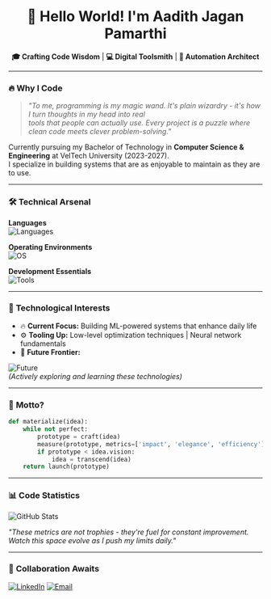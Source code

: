 <div align="center">
  
# 👋 Hello World! I'm Aadith Jagan Pamarthi

</div>

<div align="center">
  
**🎓 Crafting Code Wisdom** | **💻 Digital Toolsmith** | **🚀 Automation Architect**

</div>

---

### 🔥 **Why I Code**

> *"To me, programming is my magic wand. It's plain wizardry - it's how I turn thoughts in my head into real  
>  tools that people can actually use. Every project is a puzzle where clean code meets clever problem-solving."*

Currently pursuing my Bachelor of Technology in **Computer Science & Engineering** at VelTech University (2023-2027).  
I specialize in building systems that are as enjoyable to maintain as they are to use.

---

### 🛠️ Technical Arsenal

**Languages**  
![Languages](https://skillicons.dev/icons?i=python,java,kotlin,c,cpp&theme=light&perline=5)

**Operating Environments**  
![OS](https://skillicons.dev/icons?i=windows,arch,linux&theme=light)

**Development Essentials**  
![Tools](https://skillicons.dev/icons?i=github,androidstudio,vscode,tensorflow,git&theme=light)

---

### 🧠 **Technological Interests**

- 🔥 **Current Focus:** Building ML-powered systems that enhance daily life  
- ⚙️ **Tooling Up:** Low-level optimization techniques | Neural network fundamentals  
- 🌌 **Future Frontier:** 

![Future](https://skillicons.dev/icons?i=go,rust,firebase,docker,blender,opencv&theme=dark)  
  *(Actively exploring and learning these technologies)*

---

### 📜 **Motto?**

```python
def materialize(idea):
    while not perfect:
        prototype = craft(idea)
        measure(prototype, metrics=['impact', 'elegance', 'efficiency'])
        if prototype < idea.vision:
            idea = transcend(idea)
    return launch(prototype)
```

---

### 📊 **Code Statistics**
  
![GitHub Stats](https://github-readme-stats.vercel.app/api?username=AJThePro99&show_icons=true&theme=radical&hide_title=true&hide=prs,issues)  

*"These metrics are not trophies - they're fuel for constant improvement.  
Watch this space evolve as I push my limits daily."*

---

### 🤝 **Collaboration Awaits**

[![LinkedIn](https://skillicons.dev/icons?i=linkedin)](https://www.linkedin.com/in/aadith-pamarthi-30a5902a0/) 
[![Email](https://skillicons.dev/icons?i=gmail)](mailto:aadithjpamarthi@gmail.com)
